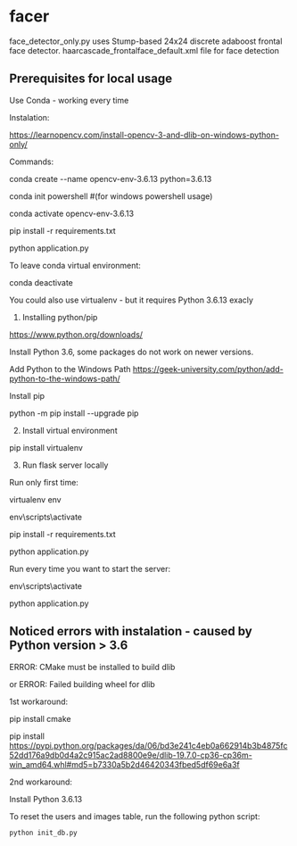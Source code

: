 # facer




face_detector_only.py uses Stump-based 24x24 discrete adaboost frontal face detector.
haarcascade_frontalface_default.xml file for face detection


## Prerequisites for local usage 

Use Conda - working every time

Instalation:

https://learnopencv.com/install-opencv-3-and-dlib-on-windows-python-only/

Commands:

conda create --name opencv-env-3.6.13 python=3.6.13

conda init powershell #(for windows powershell usage)

conda activate opencv-env-3.6.13

pip install -r requirements.txt

python application.py


To leave conda virtual environment:

conda deactivate


You could also use virtualenv - but it requires Python 3.6.13 exacly 

1. Installing python/pip

https://www.python.org/downloads/

Install Python 3.6, some packages do not work on newer versions.

Add Python to the Windows Path
https://geek-university.com/python/add-python-to-the-windows-path/

Install pip

python -m pip install --upgrade pip

2. Install virtual environment

pip install virtualenv

3. Run flask server locally

Run only first time:

virtualenv env

env\scripts\activate

pip install -r requirements.txt

python application.py


Run every time you want to start the server:

env\scripts\activate

python application.py



## Noticed errors with instalation - caused by Python version > 3.6

ERROR: CMake must be installed to build dlib

or   ERROR: Failed building wheel for dlib

1st workaround:

pip install cmake

pip install https://pypi.python.org/packages/da/06/bd3e241c4eb0a662914b3b4875fc52dd176a9db0d4a2c915ac2ad8800e9e/dlib-19.7.0-cp36-cp36m-win_amd64.whl#md5=b7330a5b2d46420343fbed5df69e6a3f

2nd workaround:

Install Python 3.6.13



To reset the users and images table, run the following python script:
```
python init_db.py
```